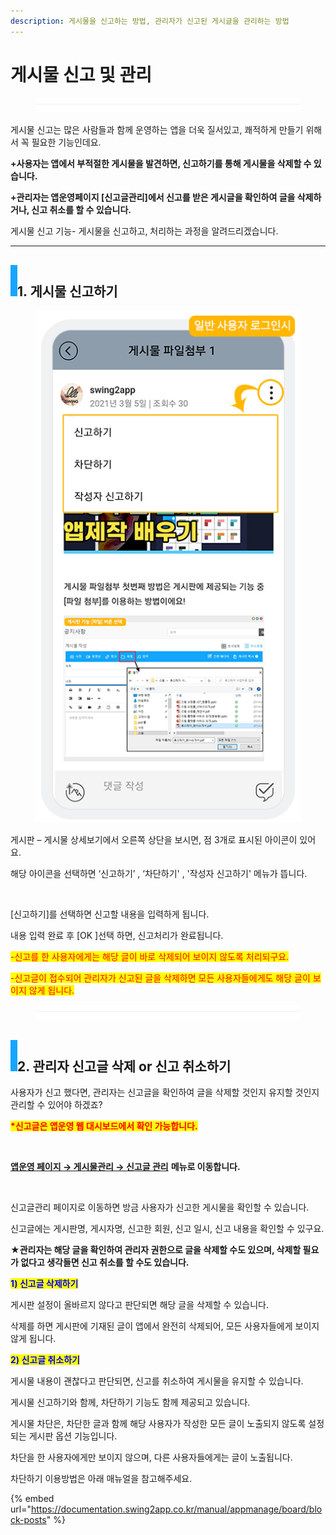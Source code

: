 ```yaml
---
description: 게시물을 신고하는 방법, 관리자가 신고된 게시글을 관리하는 방법
---
```


# 게시물 신고 및 관리

<figure><img src="../../../.gitbook/assets/구분선 (4) (1).PNG" alt=""><figcaption></figcaption></figure>

게시물 신고는 많은 사람들과 함께 운영하는 앱을 더욱 질서있고, 쾌적하게 만들기 위해서 꼭 필요한 기능인데요.

**+사용자는 앱에서 부적절한 게시물을 발견하면, 신고하기를 통해 게시물을 삭제할 수 있습니다.**&#x20;

**+관리자는 앱운영페이지 \[신고글관리]에서 신고를 받은 게시글을 확인하여 글을 삭제하거나, 신고 취소를 할 수 있습니다.**

게시물 신고 기능- 게시물을 신고하고, 처리하는 과정을 알려드리겠습니다.

***

## &#x20;![](<../../../.gitbook/assets/image (2) (1).png>)1. 게시물 신고하기

<div align="left">

<figure><img src="../../../.gitbook/assets/게시판관리자1.png" alt=""><figcaption></figcaption></figure>

</div>

게시판 – 게시물 상세보기에서 오른쪽 상단을 보시면, 점 3개로 표시된 아이콘이 있어요.

해당 아이콘을 선택하면 ‘신고하기’ , ‘차단하기' , '작성자 신고하기' 메뉴가 뜹니다.&#x20;



<div align="left">

<img src="https://wp.swing2app.co.kr/wp-content/uploads/2018/09/%EC%8B%A0%EA%B3%A0%EA%B8%80%EA%B4%80%EB%A6%ACNEW3.png" alt="">

</div>

\[신고하기]를 선택하면 신고할 내용을 입력하게 됩니다.

내용 입력 완료 후 \[OK ]선택 하면, 신고처리가 완료됩니다.

<mark style="color:red;">-신고를 한 사용자에게는 해당 글이 바로 삭제되어 보이지 않도록 처리되구요.</mark>

<mark style="color:red;">-신고글이 접수되어 관리자가 신고된 글을 삭제하면 모든 사용자들에게도 해당 글이 보이지 않게 됩니다.</mark>

<figure><img src="../../../.gitbook/assets/구분선 (4) (1).PNG" alt=""><figcaption></figcaption></figure>

## ![](<../../../.gitbook/assets/image (2) (1).png>)2. 관리자 신고글 삭제 or 신고 취소하기

사용자가 신고 했다면, 관리자는 신고글을 확인하여 글을 삭제할 것인지 유지할 것인지 관리할 수 있어야 하겠죠?

<mark style="color:red;">**\*신고글은 앱운영 웹 대시보드에서 확인 가능합니다.**</mark>

<div align="left">

<img src="https://wp.swing2app.co.kr/wp-content/uploads/2018/09/%EC%8B%A0%EA%B3%A0%EA%B8%80%EA%B4%80%EB%A6%ACNEW1.png" alt="">

</div>

[**앱운영 페이지 → 게시물관리 → 신고글 관리**](http://www.swing2app.co.kr/view/board\_article\_report) **메뉴로 이동합니다.**

&#x20;

<div align="left">

<img src="https://wp.swing2app.co.kr/wp-content/uploads/2018/09/%EC%8B%A0%EA%B3%A0%EA%B8%80%EA%B4%80%EB%A6%ACNEW2.png" alt="">

</div>

신고글관리 페이지로 이동하면 방금 사용자가 신고한 게시물을 확인할 수 있습니다.

신고글에는 게시판명, 게시자명, 신고한 회원, 신고 일시, 신고 내용을 확인할 수 있구요.

**★관리자는 해당 글을 확인하여 관리자 권한으로 글을 삭제할 수도 있으며, 삭제할 필요가 없다고 생각들면 신고 취소를 할 수도 있습니다.**

&#x20;

<mark style="color:blue;">**1) 신고글 삭제하기**</mark>

게시판 설정이 올바르지 않다고 판단되면 해당 글을 삭제할 수 있습니다.

삭제를 하면 게시판에 기재된 글이 앱에서 완전히 삭제되어, 모든 사용자들에게 보이지 않게 됩니다.

&#x20;

<mark style="color:blue;">**2) 신고글 취소하기**</mark>

게시물 내용이 괜찮다고 판단되면, 신고를 취소하여 게시물을 유지할 수 있습니다.

게시물 신고하기와 함께, 차단하기 기능도 함께 제공되고 있습니다.



게시물 차단은, 차단한 글과 함께 해당 사용자가 작성한 모든 글이 노출되지 않도록 설정되는 게시판 옵션 기능입니다.&#x20;

차단을 한 사용자에게만 보이지 않으며, 다른 사용자들에게는 글이 노출됩니다.&#x20;

차단하기 이용방법은 아래 매뉴얼을 참고해주세요.

{% embed url="https://documentation.swing2app.co.kr/manual/appmanage/board/block-posts" %}

